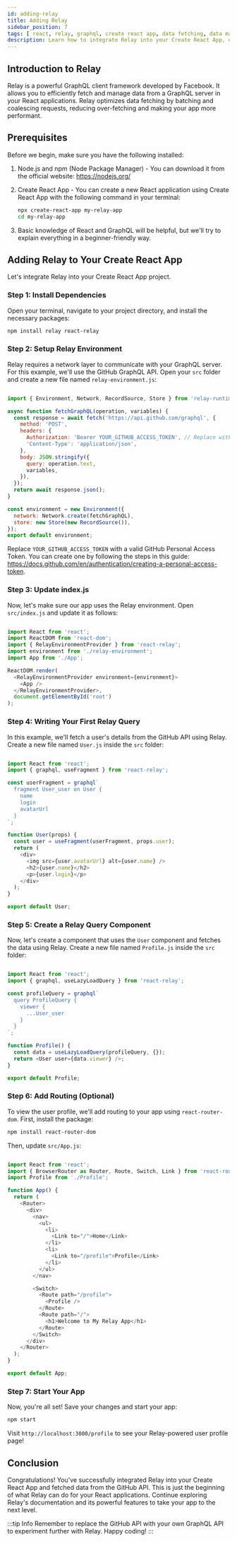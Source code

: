 ```yaml
---
id: adding-relay
title: Adding Relay
sidebar_position: 7
tags: [ react, relay, graphql, create react app, data fetching, data management, efficient, performance, batching, coalescing, over-fetching, server, client, network, environment, store, query, fragment, component, routing, react-router-dom, react-router, react-router-config, react-relay, graphql, relay-runtime, relay-environment-provider, relay-environment, relay-query, relay-fragment, relay-component, relay-routing, relay-graphql, relay-optimization, relay-performance, relay-batching, relay-coalescing, relay-over-fetching, relay-server, relay-client, relay-network, relay-environment, relay-store, relay-query, relay-fragment, relay-component, relay-routing, relay-graphql, relay-optimization, relay-performance, relay-batching, relay-coalescing, relay-over-fetching, relay-server, relay-client, relay-network, relay-environment, relay-store, relay-query, relay-fragment, relay-component, relay-routing, relay-graphql, relay-optimization, relay-performance, relay-batching, relay-coalescing, relay-over-fetching, relay-server, relay-client, relay-network, relay-environment, relay-store, relay-query, relay-fragment, relay-component, relay-routing, relay-graphql, relay-optimization, relay-performance, relay-batching, relay-coalescing, relay-over-fetching, relay-server, relay-client, relay-network, relay-environment, relay-store, relay-query, relay-fragment, relay-component, relay-routing, relay-graphql, relay-optimization, relay-performance, relay-batching, relay-coalescing, relay-over-fetching, relay-server, relay-client, relay-network, relay-environment, relay-store, relay-query, relay-fragment, relay-component, relay-routing, relay-graphql, relay-optimization, relay-performance, relay-batching, relay-coalescing, relay-over-fetching, relay-server, relay-client, relay-network, relay-environment, relay-store, relay-query, relay-fragment, relay-component, relay-routing, relay-graphql, relay-optimization, relay-performance, relay-batching, relay-coalescing, relay-over-fetching, relay-server, relay-client, relay-network, relay-environment, relay-store, relay-query, relay-fragment, relay-component, relay-routing, relay-graphql, relay-optimization, relay-performance, relay-batching, relay-coalescing, relay-over-fetching]
description: Learn how to integrate Relay into your Create React App, enabling efficient data fetching and management from a GraphQL server in your React applications.
---
```


## Introduction to Relay

Relay is a powerful GraphQL client framework developed by Facebook. It allows you to efficiently fetch and manage data from a GraphQL server in your React applications. Relay optimizes data fetching by batching and coalescing requests, reducing over-fetching and making your app more performant.

## Prerequisites

Before we begin, make sure you have the following installed:

1. Node.js and npm (Node Package Manager) - You can download it from the official website: https://nodejs.org/

2. Create React App - You can create a new React application using Create React App with the following command in your terminal:

    ```bash
    npx create-react-app my-relay-app
    cd my-relay-app
    ```

3. Basic knowledge of React and GraphQL will be helpful, but we'll try to explain everything in a beginner-friendly way.

## Adding Relay to Your Create React App

Let's integrate Relay into your Create React App project.

### Step 1: Install Dependencies

Open your terminal, navigate to your project directory, and install the necessary packages:

```bash
npm install relay react-relay
```

### Step 2: Setup Relay Environment

Relay requires a network layer to communicate with your GraphQL server. For this example, we'll use the GitHub GraphQL API. Open your `src` folder and create a new file named `relay-environment.js`:

```javascript title="src/relay-environment.js" 

import { Environment, Network, RecordSource, Store } from 'relay-runtime';

async function fetchGraphQL(operation, variables) {
  const response = await fetch('https://api.github.com/graphql', {
    method: 'POST',
    headers: {
      Authorization: 'Bearer YOUR_GITHUB_ACCESS_TOKEN', // Replace with your GitHub access token
      'Content-Type': 'application/json',
    },
    body: JSON.stringify({
      query: operation.text,
      variables,
    }),
  });
  return await response.json();
}

const environment = new Environment({
  network: Network.create(fetchGraphQL),
  store: new Store(new RecordSource()),
});
export default environment;
```

Replace `YOUR_GITHUB_ACCESS_TOKEN` with a valid GitHub Personal Access Token. You can create one by following the steps in this guide: https://docs.github.com/en/authentication/creating-a-personal-access-token.

### Step 3: Update index.js

Now, let's make sure our app uses the Relay environment. Open `src/index.js` and update it as follows:

```javascript title="src/index.js"

import React from 'react';
import ReactDOM from 'react-dom';
import { RelayEnvironmentProvider } from 'react-relay';
import environment from './relay-environment';
import App from './App';

ReactDOM.render(
  <RelayEnvironmentProvider environment={environment}>
    <App />
  </RelayEnvironmentProvider>,
  document.getElementById('root')
);
```

### Step 4: Writing Your First Relay Query

In this example, we'll fetch a user's details from the GitHub API using Relay. Create a new file named `User.js` inside the `src` folder:

```javascript title"src/User.js"

import React from 'react';
import { graphql, useFragment } from 'react-relay';

const userFragment = graphql`
  fragment User_user on User {
    name
    login
    avatarUrl
  }
`;

function User(props) {
  const user = useFragment(userFragment, props.user);
  return (
    <div>
      <img src={user.avatarUrl} alt={user.name} />
      <h2>{user.name}</h2>
      <p>{user.login}</p>
    </div>
  );
}

export default User;
```

### Step 5: Create a Relay Query Component

Now, let's create a component that uses the `User` component and fetches the data using Relay. Create a new file named `Profile.js` inside the `src` folder:

```javascript title="src/Profile.js"

import React from 'react';
import { graphql, useLazyLoadQuery } from 'react-relay';

const profileQuery = graphql`
  query ProfileQuery {
    viewer {
      ...User_user
    }
  }
`;

function Profile() {
  const data = useLazyLoadQuery(profileQuery, {});
  return <User user={data.viewer} />;
}

export default Profile;
```

### Step 6: Add Routing (Optional)

To view the user profile, we'll add routing to your app using `react-router-dom`. First, install the package:

```bash
npm install react-router-dom
```

Then, update `src/App.js`:

```javascript title="src/App.js"

import React from 'react';
import { BrowserRouter as Router, Route, Switch, Link } from 'react-router-dom';
import Profile from './Profile';

function App() {
  return (
    <Router>
      <div>
        <nav>
          <ul>
            <li>
              <Link to="/">Home</Link>
            </li>
            <li>
              <Link to="/profile">Profile</Link>
            </li>
          </ul>
        </nav>

        <Switch>
          <Route path="/profile">
            <Profile />
          </Route>
          <Route path="/">
            <h1>Welcome to My Relay App</h1>
          </Route>
        </Switch>
      </div>
    </Router>
  );
}

export default App;
```

### Step 7: Start Your App

Now, you're all set! Save your changes and start your app:

```bash
npm start
```

Visit `http://localhost:3000/profile` to see your Relay-powered user profile page!

## Conclusion

Congratulations! You've successfully integrated Relay into your Create React App and fetched data from the GitHub API. This is just the beginning of what Relay can do for your React applications. Continue exploring Relay's documentation and its powerful features to take your app to the next level.

:::tip Info
Remember to replace the GitHub API with your own GraphQL API to experiment further with Relay. Happy coding!
:::